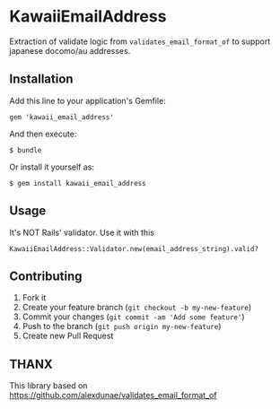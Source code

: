 # KawaiiEmailAddress

Extraction of validate logic from `validates_email_format_of` to support japanese docomo/au addresses.

## Installation

Add this line to your application's Gemfile:

    gem 'kawaii_email_address'

And then execute:

    $ bundle

Or install it yourself as:

    $ gem install kawaii_email_address

## Usage

It's NOT Rails' validator. Use it with this

```
KawaiiEmailAddress::Validator.new(email_address_string).valid?

```

## Contributing

1. Fork it
2. Create your feature branch (`git checkout -b my-new-feature`)
3. Commit your changes (`git commit -am 'Add some feature'`)
4. Push to the branch (`git push origin my-new-feature`)
5. Create new Pull Request

## THANX

This library based on https://github.com/alexdunae/validates_email_format_of
